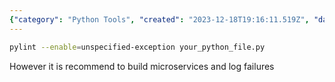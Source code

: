 ```yaml
---
{"category": "Python Tools", "created": "2023-12-18T19:16:11.519Z", "date": "2023-12-18 19:16:11", "description": "This text provides guidance on utilizing the Python utility 'pylint' to identify unspecified exceptions in a Python file and proposes constructing microservices and tracking failures for enhanced error management.", "modified": "2023-12-18T19:17:17.542Z", "tags": ["Python", "pylint", "unspecified exceptions", "error handling", "microservices", "logging", "best practices"], "title": "Exception Phobia in Python"}
---
```

```bash
pylint --enable=unspecified-exception your_python_file.py
```
However it is recommend to build microservices and log failures